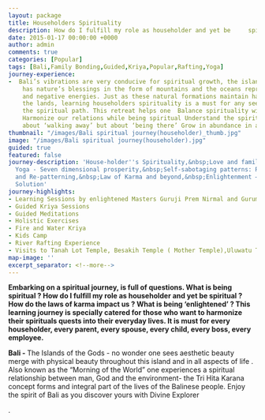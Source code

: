 ```yaml
---
layout: package
title: Householders Spirituality
description: How do I fulfill my role as householder and yet be     spiritual ? How do the laws of karma impact us ? What is being     ‘enlightened’ ?
date: 2015-01-17 00:00:00 +0000
author: admin 
comments: true
categories: [Popular]
tags: [Bali,Family Bonding,Guided,Kriya,Popular,Rafting,Yoga]
journey-experience:
-  Bali’s vibrations are very conducive for spiritual growth, the island
    has nature’s blessings in the form of mountains and the oceans representing positive
    and negative energies. Just as these natural formations maintain harmony and balance
    the lands, learning householders spirituality is a must for any seeker walking
    the spiritual path. This retreat helps one  Balance spirituality with materialism
    Harmonize our relations while being spiritual Understand the spirituality is not
    about ‘walking away’ but about ‘being there’ Grow in abundance in all dimensions
thumbnail: "/images/Bali spiritual journey(householder)_thumb.jpg"
image: "/images/Bali spiritual journey(householder).jpg"
guided: true
featured: false
journey-description: 'House-holder''s Spirituality,&nbsp;Love and family bonding,&nbsp;Prosperity
  Yoga - Seven dimensional prosperity,&nbsp;Self-sabotaging patterns: Recognition
  and Re-patterning,&nbsp;Law of Karma and beyond,&nbsp;Enlightenment – The Ultimate
  Solution'
journey-highlights:
- Learning Sessions by enlightened Masters Guruji Prem Nirmal and Guruma    Bhartiji
- Guided Kriya Sessions
- Guided Meditations
- Holistic Exercises
- Fire and Water Kriya
- Kids Camp
- River Rafting Experience
- Visits to Tanah Lot Temple, Besakih Temple ( Mother Temple),Uluwatu Temple,Ubud Cultural Village,Sunset Points,Kechak Dance
map-image: ''
excerpt_separator: <!--more-->
---
```

<p><strong>Embarking on a spiritual journey, is full of questions. What is being spiritual ?<!--more--> How do I fulfill my role as householder and yet be spiritual ? How do the laws of karma impact us ? What is being ‘enlightened’ ? This learning journey is specially catered for those who want to harmonize their spirituals quests into their everyday lives. It is must for every householder, every parent, every spouse, every child, every boss, every employee.</strong></p>
<p><strong>Bali - </strong>The Islands of the Gods - no wonder one sees aesthetic beauty merge with physical beauty throughout this island and in all aspects of life .  Also known as the “Morning of the World” one experiences a spiritual relationship between man, God and the environment- the Tri Hita Karana concept forms and integral part of the lives of the Balinese people. Enjoy the spirit of Bali as you discover yours with Divine Explorer

.</p>